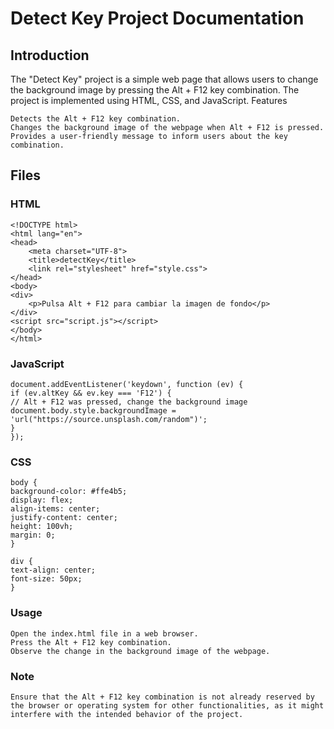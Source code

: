 # Detect Key Project Documentation

## Introduction

The "Detect Key" project is a simple web page that allows users to change the background image by pressing the Alt + F12 key combination. The project is implemented using HTML, CSS, and JavaScript.
Features

    Detects the Alt + F12 key combination.
    Changes the background image of the webpage when Alt + F12 is pressed.
    Provides a user-friendly message to inform users about the key combination.

## Files

### HTML

    <!DOCTYPE html>
    <html lang="en">
    <head>
        <meta charset="UTF-8">
        <title>detectKey</title>
        <link rel="stylesheet" href="style.css">
    </head>
    <body>
    <div>
        <p>Pulsa Alt + F12 para cambiar la imagen de fondo</p>
    </div>
    <script src="script.js"></script>
    </body>
    </html>

### JavaScript

    document.addEventListener('keydown', function (ev) {
    if (ev.altKey && ev.key === 'F12') {
    // Alt + F12 was pressed, change the background image
    document.body.style.backgroundImage = 'url("https://source.unsplash.com/random")';
    }
    });

### CSS

    body {
    background-color: #ffe4b5;
    display: flex;
    align-items: center;
    justify-content: center;
    height: 100vh;
    margin: 0;
    }
    
    div {
    text-align: center;
    font-size: 50px;
    }

### Usage

    Open the index.html file in a web browser.
    Press the Alt + F12 key combination.
    Observe the change in the background image of the webpage.

### Note

    Ensure that the Alt + F12 key combination is not already reserved by the browser or operating system for other functionalities, as it might interfere with the intended behavior of the project.